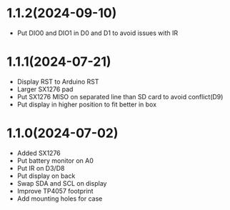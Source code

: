 # 1.1.2(2024-09-10)

- Put DIO0 and DIO1 in D0 and D1 to avoid issues with IR

# 1.1.1(2024-07-21)

- Display RST to Arduino RST
- Larger SX1276 pad
- Put SX1276 MISO on separated line than SD card to avoid conflict(D9)
- Put display in higher position to fit better in box
 
# 1.1.0(2024-07-02)

- Added SX1276
- Put battery monitor on A0
- Put IR on D3/D8
- Put display on back
- Swap SDA and SCL on display
- Improve TP4057 footprint
- Add mounting holes for case
